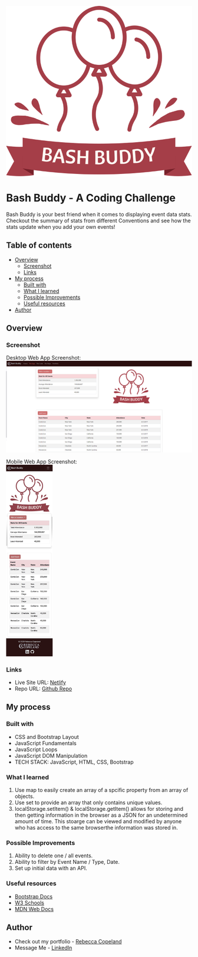 ![Bash Buddy Logo](./img/BashBuddy.svg)
# Bash Buddy - A Coding Challenge

Bash Buddy is your best friend when it comes to displaying event data stats. Checkout the summary of stats from different Conventions and see how the stats update when you add your own events!

## Table of contents

- [Overview](#overview)
  - [Screenshot](#screenshot)
  - [Links](#links)
- [My process](#my-process)
  - [Built with](#built-with)
  - [What I learned](#what-i-learned)
  - [Possible Improvements](#possible-improvements)
  - [Useful resources](#useful-resources)
- [Author](#author)

## Overview

### Screenshot

Desktop Web App Screenshot:
![Desktop Screenshot](./img/desktop-screenshot.png)

Mobile Web App Screenshot:
<br/>
<img src="./img/iphone-screenshot.jpg" alt="Mobile Screenshot" width="25%" height="auto">

### Links

- Live Site URL: [Netlify](https://fluffy-frangipane-3ef0bc.netlify.app/)
- Repo URL: [Github Repo](https://github.com/rebcop/MovieGarden)

## My process

### Built with

- CSS and Bootstrap Layout
- JavaScript Fundamentals
- JavaScript Loops
- JavaScript DOM Manipulation
- TECH STACK: JavaScript, HTML, CSS, Bootstrap

### What I learned

1. Use map to easily create an array of a spcific property from an array of objects.
2. Use set to provide an array that only contains unique values.
3. localStorage.setItem() & localStorage.getItem() allows for storing and then getting information in the browser as a JSON for an undetermined amount of time. This stoarge can be viewed and modified by anyone who has access to the same browserthe information was stored in.

### Possible Improvements
1. Ability to delete one / all events.
2. Ability to filter by Event Name / Type, Date.
3. Set up initial data with an API.

### Useful resources

- [Bootstrap Docs](https://getbootstrap.com/docs/5.3/getting-started/introduction/)
- [W3 Schools](https://www.w3schools.com/js/)
- [MDN Web Docs](https://developer.mozilla.org/en-US/docs/Web/JavaScript)

## Author

- Check out my portfolio - [Rebecca Copeland](https://rebcop.dev/)
- Message Me - [LinkedIn](https://www.linkedin.com/in/rebcop/)
